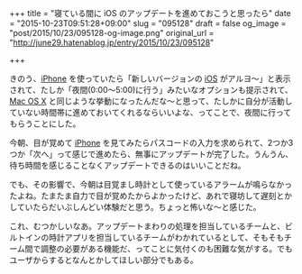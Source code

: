 +++
title = "寝ている間に iOS のアップデートを進めておこうと思ったら"
date = "2015-10-23T09:51:28+09:00"
slug = "095128"
draft = false
og_image = "post/2015/10/23/095128-og-image.png"
original_url = "http://june29.hatenablog.jp/entry/2015/10/23/095128"

+++

<p>きのう、<a class="keyword" href="http://d.hatena.ne.jp/keyword/iPhone">iPhone</a> を使っていたら「新しいバージョンの <a class="keyword" href="http://d.hatena.ne.jp/keyword/iOS">iOS</a> がアルヨ〜」と表示されて、たしか「夜間(0:00〜5:00)に行う」みたいなオプションも提示されて、<a class="keyword" href="http://d.hatena.ne.jp/keyword/Mac%20OS%20X">Mac OS X</a> と同じような挙動になったんだな〜と思って、たしかに自分が活動していない時間帯に進めておいてくれるならいいよな、ってことで、夜間に行ってもらうことにした。</p>

<p>今朝、目が覚めて <a class="keyword" href="http://d.hatena.ne.jp/keyword/iPhone">iPhone</a> を見てみたらパスコードの入力を求められて、2つか3つか「次へ」って感じで進めたら、無事にアップデートが完了した。うんうん、待ち時間を感じることなくアップデートできるのはいいことだね。</p>

<p>でも、その影響で、今朝は目覚まし時計として使っているアラームが鳴らなかったよね。たまたま自力で目が覚めたからよかったけど、あれで寝坊して遅刻とかしていたらだいぶしんどい体験だと思う。ちょっと怖いな〜と感じた。</p>

<p>これ、むつかしいなあ。アップデートまわりの処理を担当しているチームと、ビルトインの時計アプリを担当しているチームがわかれているとして、そもそもチーム間で調整の必要がある機能だ、ってことに気付くのも困難な気がする。でもユーザからするとなんとかしてほしい部分でもある。</p>
